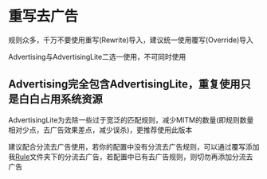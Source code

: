 重写去广告
===
规则众多，千万不要使用重写(Rewrite)导入，建议统一使用覆写(Override)导入

Advertising与AdvertisingLite二选一使用，不可同时使用

Advertising完全包含AdvertisingLite，重复使用只是白白占用系统资源
---

AdvertisingLite为去除一些过于宽泛的匹配规则，减少MITM的数量(即规则数量相对少点，去广告效果差点，减少误杀)，更推荐使用此版本

建议配合分流去广告使用，若你的配置中没有分流去广告规则，可以通过覆写添加我[Rule](https://github.com/Infatuation-Fei/rule/tree/main/Stash/Rule)文件夹下的分流去广告，若配置中已有去广告规则，则切勿再添加分流去广告
